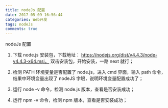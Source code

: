 ```yaml
---
title: nodeJs 配置
date: 2017-05-09 16:56:44
categories: Web开发
tags: nodeJs
comments: true
---
```


nodeJs 配置

<!--more-->

1. 下载 node.js 安装包，下载地址： https://nodejs.org/dist/v4.4.3/node-v4.4.3-x64.msi， 双击安装包，开始安装，一路 next 就行；

2. 检测 PATH 环境变量是否配置了 node.js，进入 cmd 界面，输入 path 命令，结果中环境变量出现了 nodeJS 字眼，说明环境变量配置成功了；

3. 运行 node -v 命令，检测 node.js 版本，查看是否安装成功；

4. 运行 npm -v 命令，检测 npm 版本，查看是否安装成功；
